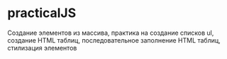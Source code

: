 # practicalJS
 Создание элементов из массива, практика на создание списков ul, создание HTML таблиц, последовательное заполнение HTML таблиц, стилизация элементов
